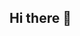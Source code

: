 ## Hi there 👋

<!--
**JiacliUstc/JiacliUstc** is a ✨ _special_ ✨ repository because its `README.md` (this file) appears on your GitHub profile.

Here are some ideas to get you started:
hello hello
- 🔭 I’m currently working on ...
- 🌱 I’m currently learning ...
- 👯 I’m looking to collaborate on ...
- 🤔 I’m looking for help with ...
- 💬 Ask me about ...
- 📫 How to reach me: ...
- 😄 Pronouns: ...
- ⚡ Fun fact: ...
-->
